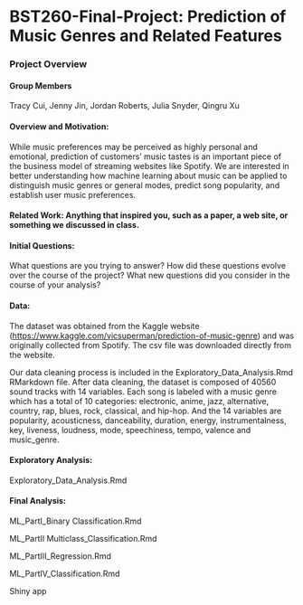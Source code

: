 # BST260-Final-Project: Prediction of Music Genres and Related Features

### Project Overview 

#### Group Members
Tracy Cui, Jenny Jin, Jordan Roberts, Julia Snyder, Qingru Xu

#### Overview and Motivation: 
While music preferences may be perceived as highly personal and emotional, prediction of customers’ music tastes is an important piece of the business model of streaming websites like Spotify. We are interested in better understanding how machine learning about music can be applied to distinguish music genres or general modes,  predict song popularity, and establish user music preferences.

#### Related Work: Anything that inspired you, such as a paper, a web site, or something we discussed in class.

#### Initial Questions: 
What questions are you trying to answer? How did these questions evolve over the course of the project? What new questions did you consider in the course of your analysis?

#### Data:
The dataset was obtained from the Kaggle website (https://www.kaggle.com/vicsuperman/prediction-of-music-genre) and was originally collected from Spotify. The csv file was downloaded directly from the website.

Our data cleaning process is included in the Exploratory_Data_Analysis.Rmd RMarkdown file. After data cleaning, the dataset is composed of 40560 sound tracks with 14 variables. Each song is labeled with a music genre which has a total of 10 categories: electronic, anime, jazz, alternative, country, rap, blues, rock, classical, and hip-hop. And the 14 variables are popularity, acousticness, danceability, duration, energy, instrumentalness, key, liveness, loudness, mode, speechiness, tempo, valence and music_genre. 

#### Exploratory Analysis: 
Exploratory_Data_Analysis.Rmd

#### Final Analysis: 
ML_PartI_Binary Classification.Rmd

ML_PartII Multiclass_Classification.Rmd

ML_PartIII_Regression.Rmd

ML_PartIV_Classification.Rmd

Shiny app

